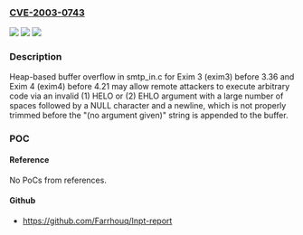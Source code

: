 ### [CVE-2003-0743](https://cve.mitre.org/cgi-bin/cvename.cgi?name=CVE-2003-0743)
![](https://img.shields.io/static/v1?label=Product&message=n%2Fa&color=blue)
![](https://img.shields.io/static/v1?label=Version&message=n%2Fa&color=blue)
![](https://img.shields.io/static/v1?label=Vulnerability&message=n%2Fa&color=brighgreen)

### Description

Heap-based buffer overflow in smtp_in.c for Exim 3 (exim3) before 3.36 and Exim 4 (exim4) before 4.21 may allow remote attackers to execute arbitrary code via an invalid (1) HELO or (2) EHLO argument with a large number of spaces followed by a NULL character and a newline, which is not properly trimmed before the "(no argument given)" string is appended to the buffer.

### POC

#### Reference
No PoCs from references.

#### Github
- https://github.com/Farrhouq/Inpt-report

